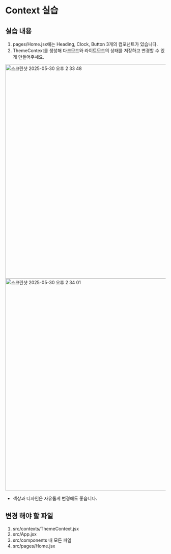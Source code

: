 # Context 실습

## 실습 내용

1. pages/Home.jsx에는 Heading, Clock, Button 3개의 컴포넌트가 있습니다.
2. ThemeContext를 생성해 다크모드와 라이트모드의 상태를 저장하고 변경할 수 있게 만들어주세요.


<img width="1422" height="670" alt="스크린샷 2025-05-30 오후 2 33 48" src="https://github.com/user-attachments/assets/09fa1d88-f6ee-4c28-bc6a-916bb2ff41b3" />
<img width="1426" height="664" alt="스크린샷 2025-05-30 오후 2 34 01" src="https://github.com/user-attachments/assets/ee6c8db6-905f-47e7-804c-c37740aa62dd" />



- 색상과 디자인은 자유롭게 변경해도 좋습니다.


## 변경 해야 할 파일
1. src/contexts/ThemeContext.jsx
2. src/App.jsx
3. src/components 내 모든 파일
4. src/pages/Home.jsx
